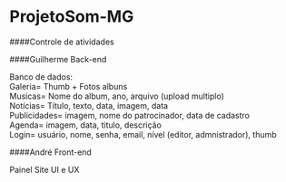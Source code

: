 # ProjetoSom-MG
####Controle de atividades

####Guilherme Back-end
<p>
  Banco de dados:<br>
  Galeria= Thumb + Fotos albuns<br>
  Musicas= Nome do album, ano, arquivo (upload multiplo) <br>
  Notícias= Título, texto, data, imagem, data<br>
  Publicidades= imagem, nome do patrocinador, data de cadastro <br>
  Agenda= imagem, data, titulo, descrição <br>
  Login= usuário, nome, senha, email, nível (editor, admnistrador), thumb
</p>
####André Front-end
<p>
Painel 
Site UI e UX
</p>
  
  

